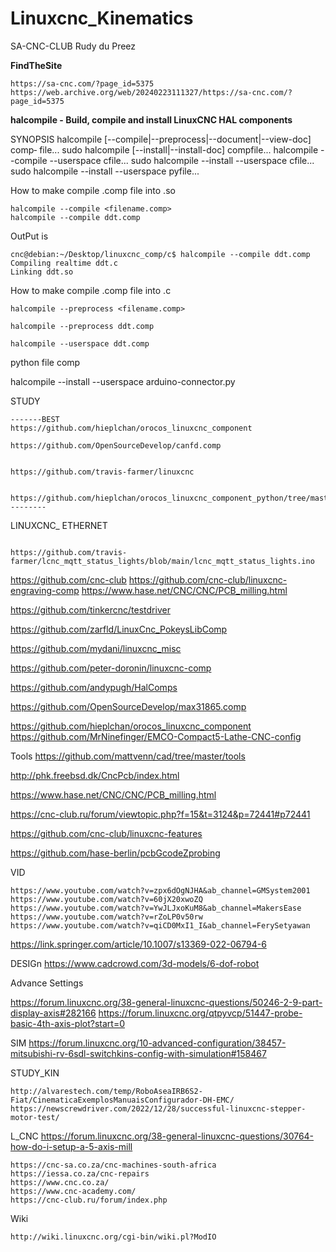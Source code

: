 # Linuxcnc_Kinematics

SA-CNC-CLUB
Rudy du Preez


**FindTheSite**

```
https://sa-cnc.com/?page_id=5375
https://web.archive.org/web/20240223111327/https://sa-cnc.com/?page_id=5375
```



**halcompile - Build, compile and install LinuxCNC HAL components**


SYNOPSIS
            halcompile   [--compile|--preprocess|--document|--view-doc]  comp‐
            file...
       sudo halcompile [--install|--install-doc] compfile...
            halcompile --compile --userspace cfile...
       sudo halcompile --install --userspace cfile...
       sudo halcompile --install --userspace pyfile...




How to make compile .comp file into .so

```
halcompile --compile <filename.comp>
halcompile --compile ddt.comp

```

OutPut is 

```
cnc@debian:~/Desktop/linuxcnc_comp/c$ halcompile --compile ddt.comp
Compiling realtime ddt.c
Linking ddt.so

```



How to make compile .comp file into .c



```
halcompile --preprocess <filename.comp>

halcompile --preprocess ddt.comp

halcompile --userspace ddt.comp
```



python file comp 

halcompile --install --userspace arduino-connector.py





STUDY


```
-------BEST
https://github.com/hieplchan/orocos_linuxcnc_component

https://github.com/OpenSourceDevelop/canfd.comp


https://github.com/travis-farmer/linuxcnc


https://github.com/hieplchan/orocos_linuxcnc_component_python/tree/master
--------
```




LINUXCNC_ ETHERNET
```

https://github.com/travis-farmer/lcnc_mqtt_status_lights/blob/main/lcnc_mqtt_status_lights.ino

```





https://github.com/cnc-club
https://github.com/cnc-club/linuxcnc-engraving-comp
https://www.hase.net/CNC/CNC/PCB_milling.html


https://github.com/tinkercnc/testdriver

https://github.com/zarfld/LinuxCnc_PokeysLibComp

https://github.com/mydani/linuxcnc_misc

https://github.com/peter-doronin/linuxcnc-comp


https://github.com/andypugh/HalComps

https://github.com/OpenSourceDevelop/max31865.comp


https://github.com/hieplchan/orocos_linuxcnc_component
https://github.com/MrNinefinger/EMCO-Compact5-Lathe-CNC-config




Tools
https://github.com/mattvenn/cad/tree/master/tools



http://phk.freebsd.dk/CncPcb/index.html

https://www.hase.net/CNC/CNC/PCB_milling.html

https://cnc-club.ru/forum/viewtopic.php?f=15&t=3124&p=72441#p72441

https://github.com/cnc-club/linuxcnc-features

https://github.com/hase-berlin/pcbGcodeZprobing





VID
```
https://www.youtube.com/watch?v=zpx6dOgNJHA&ab_channel=GMSystem2001
https://www.youtube.com/watch?v=60jX20xwoZQ
https://www.youtube.com/watch?v=YwJLJxoKuM8&ab_channel=MakersEase
https://www.youtube.com/watch?v=rZoLP0v50rw
https://www.youtube.com/watch?v=qiCD0MxI1_I&ab_channel=FerySetyawan
```




https://link.springer.com/article/10.1007/s13369-022-06794-6


DESIGn
https://www.cadcrowd.com/3d-models/6-dof-robot



Advance Settings


https://forum.linuxcnc.org/38-general-linuxcnc-questions/50246-2-9-part-display-axis#282166
https://forum.linuxcnc.org/qtpyvcp/51447-probe-basic-4th-axis-plot?start=0



SIM
https://forum.linuxcnc.org/10-advanced-configuration/38457-mitsubishi-rv-6sdl-switchkins-config-with-simulation#158467








STUDY_KIN

```
http://alvarestech.com/temp/RoboAseaIRB6S2-Fiat/CinematicaExemplosManuaisConfigurador-DH-EMC/
https://newscrewdriver.com/2022/12/28/successful-linuxcnc-stepper-motor-test/
```






L_CNC
https://forum.linuxcnc.org/38-general-linuxcnc-questions/30764-how-do-i-setup-a-5-axis-mill




```
https://cnc-sa.co.za/cnc-machines-south-africa
https://iessa.co.za/cnc-repairs
https://www.cnc.co.za/
https://www.cnc-academy.com/
https://cnc-club.ru/forum/index.php
```



Wiki

```
http://wiki.linuxcnc.org/cgi-bin/wiki.pl?ModIO

```